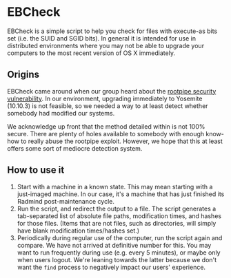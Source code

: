 EBCheck
=======

EBCheck is a simple script to help you check for files with execute-as bits set (i.e. the SUID and SGID bits). In general it is intended for use in distributed environments where you may not be able to upgrade your computers to the most recent version of OS X immediately.

## Origins

EBCheck came around when our group heard about the [rootpipe security vulnerability](https://truesecdev.wordpress.com/2015/04/09/hidden-backdoor-api-to-root-privileges-in-apple-os-x/). In our environment, upgrading immediately to Yosemite (10.10.3) is not feasible, so we needed a way to at least detect whether somebody had modified our systems.

We acknowledge up front that the method detailed within is not 100% secure. There are plenty of holes available to somebody with enough know-how to really abuse the rootpipe exploit. However, we hope that this at least offers some sort of mediocre detection system.

## How to use it

1. Start with a machine in a known state. This may mean starting with a just-imaged machine. In our case, it's a machine that has just finished its Radmind post-maintenance cycle.
2. Run the script, and redirect the output to a file. The script generates a tab-separated list of absolute file paths, modification times, and hashes for those files. (Items that are not files, such as directories, will simply have blank modification times/hashes set.)
3. Periodically during regular use of the computer, run the script again and compare. We have not arrived at definitive number for this. You may want to run frequently during use (e.g. every 5 minutes), or maybe only when users logout. We're leaning towards the latter because we don't want the `find` process to negatively impact our users' experience.
